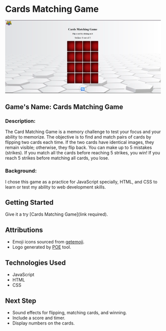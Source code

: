 # Cards Matching Game
![Cards Matching Game ScreenShot](screenshot.png)

## Game's Name: Cards Matching Game ##

### Description: 
The Card Matching Game is a memory challenge to test your focus and your ability to memorize. The objective is to find and match pairs of cards by flipping two cards each time. If the two cards have identical images, they remain visible; otherwise, they flip back. You can make up to 5 mistakes (strikes). If you match all the cards before reaching 5 strikes, you win! If you reach 5 strikes before matching all cards, you lose.

### Background:
I chose this game as a practice for JavaScript specially, HTML, and CSS to learn or test my ability to web development skills.

## Getting Started
Give it a try [Cards Matching Game](link required).

## Attributions
- Emoji icons sourced from [getemoji](https://getemoji.com/).
- Logo generated by [POE](https://poe.com/) tool.

## Technologies Used
- JavaScript
- HTML
- CSS

## Next Step
- Sound effects for flipping, matching cards, and winning.
- Include a score and timer.
- Display numbers on the cards.
